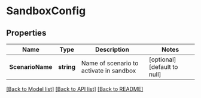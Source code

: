 # SandboxConfig

## Properties
Name | Type | Description | Notes
------------ | ------------- | ------------- | -------------
**ScenarioName** | **string** | Name of scenario to activate in sandbox | [optional] [default to null]

[[Back to Model list]](../README.md#documentation-for-models) [[Back to API list]](../README.md#documentation-for-api-endpoints) [[Back to README]](../README.md)


